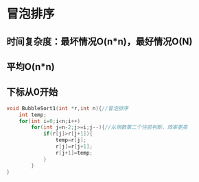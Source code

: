 # 冒泡排序

## 时间复杂度：最坏情况O(n*n)，最好情况O(N)

## 平均O(n*n)

## 下标从0开始

```c++
void BubbleSort1(int *r,int n){//冒泡排序
    int temp;
    for(int i=0;i<n;i++)
        for(int j=n-2;j>=i;j--){//从倒数第二个往前判断，效率更高
            if(r[j]>r[j+1]){
                temp=r[j];
                r[j]=r[j+1];
                r[j+1]=temp;
            }
        }
}
```

